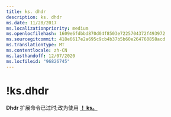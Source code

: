 ```yaml
---
title: ks. dhdr
description: ks. dhdr
ms.date: 11/28/2017
ms.localizationpriority: medium
ms.openlocfilehash: 1609e6fdbbd870d04f8503e7225704372f493972
ms.sourcegitcommit: 418e6617e2a695c9cb4b37b5b60e264760858acd
ms.translationtype: MT
ms.contentlocale: zh-CN
ms.lasthandoff: 12/07/2020
ms.locfileid: "96826745"
---
```

# <a name="ksdhdr"></a>!ks.dhdr


**Dhdr** 扩展命令已过时;改为使用 [**！ ks。**](-ks-dump.md)

 

 





